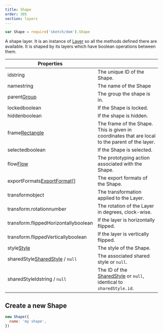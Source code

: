 ```yaml
---
title: Shape
order: 305
section: layers
---
```


```javascript
var Shape = require('sketch/dom').Shape
```

A shape layer. It is an instance of [Layer](#layer) so all the methods defined there are available. It is shaped by its layers which have boolean operations between them.

| Properties |  |
| --- | --- |
| id<span class="arg-type">string</span> | The unique ID of the Shape. |
| name<span class="arg-type">string</span> | The name of the Shape |
| parent<span class="arg-type">[Group](#group)</span> | The group the shape is in. |
| locked<span class="arg-type">boolean</span> | If the Shape is locked. |
| hidden<span class="arg-type">boolean</span> | If the shape is hidden. |
| frame<span class="arg-type">[Rectangle](#rectangle)</span> | The frame of the Shape. This is given in coordinates that are local to the parent of the layer. |
| selected<span class="arg-type">boolean</span> | If the Shape is selected. |
| flow<span class="arg-type">[Flow](#flow)</span> | The prototyping action associated with the Shape. |
| exportFormats<span class="arg-type">[ExportFormat](#export-format)[]</span> | The export formats of the Shape. |
| transform<span class="arg-type">object</span> | The transformation applied to the Layer. |
| transform.rotation<span class="arg-type">number</span> | The rotation of the Layer in degrees, clock-wise. |
| transform.flippedHorizontally<span class="arg-type">boolean</span> | If the layer is horizontally flipped. |
| transform.flippedVertically<span class="arg-type">boolean</span> | If the layer is vertically flipped. |
| style<span class="arg-type">[Style](#style)</span> | The style of the Shape. |
| sharedStyle<span class="arg-type">[SharedStyle](#shared-style) / `null`</span> | The associated shared style or `null`. |
| sharedStyleId<span class="arg-type">string / `null`</span> | The ID of the [SharedStyle](#shared-style) or `null`, identical to `sharedStyle.id`. |

## Create a new Shape

```javascript
new Shape({
  name: 'my shape',
})
```

